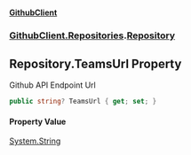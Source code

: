 #### [GithubClient](index 'index')
### [GithubClient.Repositories](GithubClient.Repositories 'GithubClient.Repositories').[Repository](GithubClient.Repositories.Repository 'GithubClient.Repositories.Repository')

## Repository.TeamsUrl Property

Github API Endpoint Url

```csharp
public string? TeamsUrl { get; set; }
```

#### Property Value
[System.String](https://docs.microsoft.com/en-us/dotnet/api/System.String 'System.String')